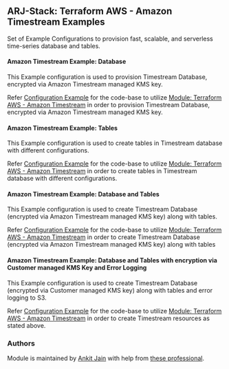 ## ARJ-Stack: Terraform AWS - Amazon Timestream Examples

Set of Example Configurations to provision fast, scalable, and serverless time-series database and tables.

#### Amazon Timestream Example: Database

This Example configuration is used to provision Timestream Database, encrypted via Amazon Timestream managed KMS key.

Refer [Configuration Example](https://github.com/ankit-jn/terraform-aws-examples/tree/main/aws-timestream/database) for the code-base to utilize [Module: Terraform AWS - Amazon Timestream](https://github.com/ankit-jn/terraform-aws-timestream) in order to provision Timestream Database, encrypted via Amazon Timestream managed KMS key.

#### Amazon Timestream Example: Tables

This Example configuration is used to create tables in Timestream database with different configurations.

Refer [Configuration Example](https://github.com/ankit-jn/terraform-aws-examples/tree/main/aws-timestream/tables) for the code-base to utilize [Module: Terraform AWS - Amazon Timestream](https://github.com/ankit-jn/terraform-aws-timestream) in order to create tables in Timestream database with different configurations.

#### Amazon Timestream Example: Database and Tables

This Example configuration is used to create Timestream Database (encrypted via Amazon Timestream managed KMS key) along with tables.

Refer [Configuration Example](https://github.com/ankit-jn/terraform-aws-examples/tree/main/aws-timestream/database-and-tables) for the code-base to utilize [Module: Terraform AWS - Amazon Timestream](https://github.com/ankit-jn/terraform-aws-timestream) in order to create Timestream Database (encrypted via Amazon Timestream managed KMS key) along with tables

#### Amazon Timestream Example: Database and Tables with encryption via Customer managed KMS Key and Error Logging

This Example configuration is used to create Timestream Database (encrypted via Customer managed KMS key) along with tables and error logging to S3.

Refer [Configuration Example](https://github.com/ankit-jn/terraform-aws-examples/tree/main/aws-timestream/timestream-complete) for the code-base to utilize [Module: Terraform AWS - Amazon Timestream](https://github.com/ankit-jn/terraform-aws-timestream) in order to create Timestream resources as stated above.

### Authors

Module is maintained by [Ankit Jain](https://github.com/ankit-jn) with help from [these professional](https://github.com/ankit-jn/terraform-aws-examples/graphs/contributors).